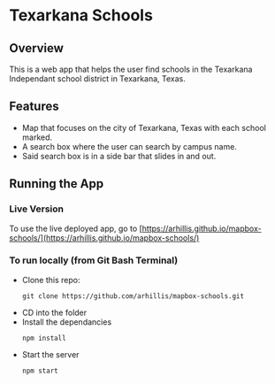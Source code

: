 # Texarkana Schools

## Overview

This is a web app that helps the user find schools in the Texarkana Independant school district in Texarkana, Texas.

## Features

* Map that focuses on the city of Texarkana, Texas with each school marked.
* A search box where the user can search by campus name.
* Said search box is in a side bar that slides in and out.

## Running the App

### Live Version

To use the live deployed app, go to [https://arhillis.github.io/mapbox-schools/](https://arhillis.github.io/mapbox-schools/) 

### To run locally (from Git Bash Terminal)

* Clone this repo:
    ```
    git clone https://github.com/arhillis/mapbox-schools.git
    ```
* CD into the folder
* Install the dependancies
    ```
    npm install
    ```
* Start the server
    ```
    npm start
    ```